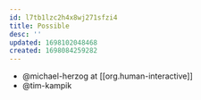 ```yaml
---
id: l7tb1lzc2h4x8wj271sfzi4
title: Possible
desc: ''
updated: 1698102048468
created: 1698084259282
---
```


- @michael-herzog at [[org.human-interactive]]
- @tim-kampik